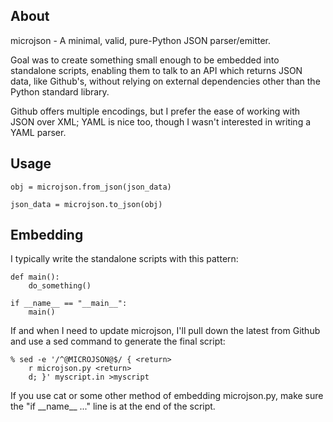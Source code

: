 
About
-----

microjson - A minimal, valid, pure-Python JSON parser/emitter. 

Goal was to create something small enough to be embedded into standalone
scripts, enabling them to talk to an API which returns JSON data, like
Github's, without relying on external dependencies other than the Python
standard library.

Github offers multiple encodings, but I prefer the ease of working with JSON
over XML; YAML is nice too, though I wasn't interested in writing a YAML
parser.

Usage
-----

    obj = microjson.from_json(json_data)

    json_data = microjson.to_json(obj)


Embedding
---------

I typically write the standalone scripts with this pattern:

    def main():
        do_something()

    if __name__ == "__main__":
        main()

If and when I need to update microjson, I'll pull down the latest from
Github and use a sed command to generate the final script:

    % sed -e '/^@MICROJSON@$/ { <return>
        r microjson.py <return>
        d; }' myscript.in >myscript

If you use cat or some other method of embedding microjson.py, make sure the
"if \_\_name\_\_ ..." line is at the end of the script.





